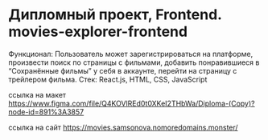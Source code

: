 # Дипломный проект, Frontend. movies-explorer-frontend

Функционал: Пользователь может зарегистрироваться на платформе,
произвести поиск по страницы с фильмами, добавить понравившиеся в
“Сохранённые фильмы” у себя в аккаунте, перейти на страницу с трейлером
фильма.
Стек: React.js, HTML, CSS, JavaScript

ссылка на макет https://www.figma.com/file/Q4KOVlREd0t0XKeI2THbWa/Diploma-(Copy)?node-id=891%3A3857

ссылка на сайт https://movies.samsonova.nomoredomains.monster/
